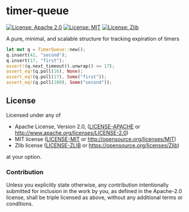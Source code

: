 # timer-queue

[![License: Apache 2.0](https://img.shields.io/badge/License-Apache%202.0-blue.svg)](LICENSE-APACHE)
[![License: MIT](https://img.shields.io/badge/License-MIT-blue.svg)](LICENSE-MIT)
[![License: Zlib](https://img.shields.io/badge/License-Zlib-blue.svg)](LICENSE-ZLIB)

A pure, minimal, and scalable structure for tracking expiration of timers

```rust
let mut q = TimerQueue::new();
q.insert(42, "second");
q.insert(17, "first");
assert!(q.next_timeout().unwrap() <= 17);
assert_eq!(q.poll(16), None);
assert_eq!(q.poll(17), Some("first"));
assert_eq!(q.poll(100), Some("second"));
```

## License

Licensed under any of

 * Apache License, Version 2.0, ([LICENSE-APACHE](LICENSE-APACHE) or
   http://www.apache.org/licenses/LICENSE-2.0)
 * MIT license ([LICENSE-MIT](LICENSE-MIT) or http://opensource.org/licenses/MIT)
 * Zlib license ([LICENSE-ZLIB](LICENSE-ZLIB) or
   https://opensource.org/licenses/Zlib)

at your option.

### Contribution

Unless you explicitly state otherwise, any contribution intentionally submitted
for inclusion in the work by you, as defined in the Apache-2.0 license, shall be
triple licensed as above, without any additional terms or conditions.
